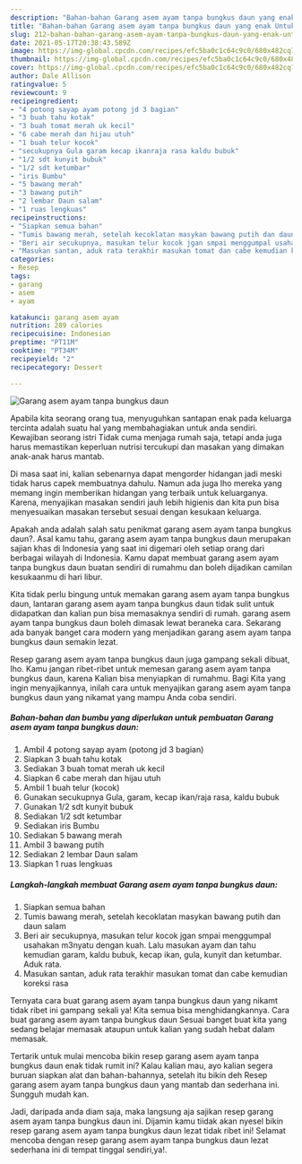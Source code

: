 ```yaml
---
description: "Bahan-bahan Garang asem ayam tanpa bungkus daun yang enak Untuk Jualan"
title: "Bahan-bahan Garang asem ayam tanpa bungkus daun yang enak Untuk Jualan"
slug: 212-bahan-bahan-garang-asem-ayam-tanpa-bungkus-daun-yang-enak-untuk-jualan
date: 2021-05-17T20:38:43.589Z
image: https://img-global.cpcdn.com/recipes/efc5ba0c1c64c9c0/680x482cq70/garang-asem-ayam-tanpa-bungkus-daun-foto-resep-utama.jpg
thumbnail: https://img-global.cpcdn.com/recipes/efc5ba0c1c64c9c0/680x482cq70/garang-asem-ayam-tanpa-bungkus-daun-foto-resep-utama.jpg
cover: https://img-global.cpcdn.com/recipes/efc5ba0c1c64c9c0/680x482cq70/garang-asem-ayam-tanpa-bungkus-daun-foto-resep-utama.jpg
author: Dale Allison
ratingvalue: 5
reviewcount: 9
recipeingredient:
- "4 potong sayap ayam potong jd 3 bagian"
- "3 buah tahu kotak"
- "3 buah tomat merah uk kecil"
- "6 cabe merah dan hijau utuh"
- "1 buah telur kocok"
- "secukupnya Gula garam kecap ikanraja rasa kaldu bubuk"
- "1/2 sdt kunyit bubuk"
- "1/2 sdt ketumbar"
- "iris Bumbu"
- "5 bawang merah"
- "3 bawang putih"
- "2 lembar Daun salam"
- "1 ruas lengkuas"
recipeinstructions:
- "Siapkan semua bahan"
- "Tumis bawang merah, setelah kecoklatan masykan bawang putih dan daun salam"
- "Beri air secukupnya, masukan telur kocok jgan smpai menggumpal usahakan m3nyatu dengan kuah. Lalu masukan ayam dan tahu kemudian garam, kaldu bubuk, kecap ikan, gula, kunyit dan ketumbar. Aduk rata."
- "Masukan santan, aduk rata terakhir masukan tomat dan cabe kemudian koreksi rasa"
categories:
- Resep
tags:
- garang
- asem
- ayam

katakunci: garang asem ayam 
nutrition: 289 calories
recipecuisine: Indonesian
preptime: "PT11M"
cooktime: "PT34M"
recipeyield: "2"
recipecategory: Dessert

---
```



![Garang asem ayam tanpa bungkus daun](https://img-global.cpcdn.com/recipes/efc5ba0c1c64c9c0/680x482cq70/garang-asem-ayam-tanpa-bungkus-daun-foto-resep-utama.jpg)

Apabila kita seorang orang tua, menyuguhkan santapan enak pada keluarga tercinta adalah suatu hal yang membahagiakan untuk anda sendiri. Kewajiban seorang istri Tidak cuma menjaga rumah saja, tetapi anda juga harus memastikan keperluan nutrisi tercukupi dan masakan yang dimakan anak-anak harus mantab.

Di masa  saat ini, kalian sebenarnya dapat mengorder hidangan jadi meski tidak harus capek membuatnya dahulu. Namun ada juga lho mereka yang memang ingin memberikan hidangan yang terbaik untuk keluarganya. Karena, menyajikan masakan sendiri jauh lebih higienis dan kita pun bisa menyesuaikan masakan tersebut sesuai dengan kesukaan keluarga. 



Apakah anda adalah salah satu penikmat garang asem ayam tanpa bungkus daun?. Asal kamu tahu, garang asem ayam tanpa bungkus daun merupakan sajian khas di Indonesia yang saat ini digemari oleh setiap orang dari berbagai wilayah di Indonesia. Kamu dapat membuat garang asem ayam tanpa bungkus daun buatan sendiri di rumahmu dan boleh dijadikan camilan kesukaanmu di hari libur.

Kita tidak perlu bingung untuk memakan garang asem ayam tanpa bungkus daun, lantaran garang asem ayam tanpa bungkus daun tidak sulit untuk didapatkan dan kalian pun bisa memasaknya sendiri di rumah. garang asem ayam tanpa bungkus daun boleh dimasak lewat beraneka cara. Sekarang ada banyak banget cara modern yang menjadikan garang asem ayam tanpa bungkus daun semakin lezat.

Resep garang asem ayam tanpa bungkus daun juga gampang sekali dibuat, lho. Kamu jangan ribet-ribet untuk memesan garang asem ayam tanpa bungkus daun, karena Kalian bisa menyiapkan di rumahmu. Bagi Kita yang ingin menyajikannya, inilah cara untuk menyajikan garang asem ayam tanpa bungkus daun yang nikamat yang mampu Anda coba sendiri.

<!--inarticleads1-->

##### Bahan-bahan dan bumbu yang diperlukan untuk pembuatan Garang asem ayam tanpa bungkus daun:

1. Ambil 4 potong sayap ayam (potong jd 3 bagian)
1. Siapkan 3 buah tahu kotak
1. Sediakan 3 buah tomat merah uk kecil
1. Siapkan 6 cabe merah dan hijau utuh
1. Ambil 1 buah telur (kocok)
1. Gunakan secukupnya Gula, garam, kecap ikan/raja rasa, kaldu bubuk
1. Gunakan 1/2 sdt kunyit bubuk
1. Sediakan 1/2 sdt ketumbar
1. Sediakan iris Bumbu
1. Sediakan 5 bawang merah
1. Ambil 3 bawang putih
1. Sediakan 2 lembar Daun salam
1. Siapkan 1 ruas lengkuas




<!--inarticleads2-->

##### Langkah-langkah membuat Garang asem ayam tanpa bungkus daun:

1. Siapkan semua bahan
1. Tumis bawang merah, setelah kecoklatan masykan bawang putih dan daun salam
1. Beri air secukupnya, masukan telur kocok jgan smpai menggumpal usahakan m3nyatu dengan kuah. Lalu masukan ayam dan tahu kemudian garam, kaldu bubuk, kecap ikan, gula, kunyit dan ketumbar. Aduk rata.
1. Masukan santan, aduk rata terakhir masukan tomat dan cabe kemudian koreksi rasa




Ternyata cara buat garang asem ayam tanpa bungkus daun yang nikamt tidak ribet ini gampang sekali ya! Kita semua bisa menghidangkannya. Cara buat garang asem ayam tanpa bungkus daun Sesuai banget buat kita yang sedang belajar memasak ataupun untuk kalian yang sudah hebat dalam memasak.

Tertarik untuk mulai mencoba bikin resep garang asem ayam tanpa bungkus daun enak tidak rumit ini? Kalau kalian mau, ayo kalian segera buruan siapkan alat dan bahan-bahannya, setelah itu bikin deh Resep garang asem ayam tanpa bungkus daun yang mantab dan sederhana ini. Sungguh mudah kan. 

Jadi, daripada anda diam saja, maka langsung aja sajikan resep garang asem ayam tanpa bungkus daun ini. Dijamin kamu tiidak akan nyesel bikin resep garang asem ayam tanpa bungkus daun lezat tidak ribet ini! Selamat mencoba dengan resep garang asem ayam tanpa bungkus daun lezat sederhana ini di tempat tinggal sendiri,ya!.


